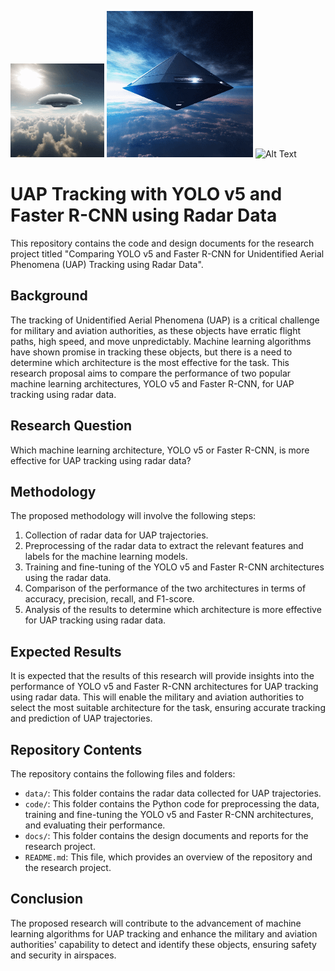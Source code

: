 ![Alt Text](ResizedP_20230409_201422.gif)
![Alt Text](ResizedP_20230409_201617.gif)
![Alt Text](capsNet.png)

# UAP Tracking with YOLO v5 and Faster R-CNN using Radar Data

This repository contains the code and design documents for the research project titled "Comparing YOLO v5 and Faster R-CNN for Unidentified Aerial Phenomena (UAP) Tracking using Radar Data".

## Background

The tracking of Unidentified Aerial Phenomena (UAP) is a critical challenge for military and aviation authorities, as these objects have erratic flight paths, high speed, and move unpredictably. Machine learning algorithms have shown promise in tracking these objects, but there is a need to determine which architecture is the most effective for the task. This research proposal aims to compare the performance of two popular machine learning architectures, YOLO v5 and Faster R-CNN, for UAP tracking using radar data.

## Research Question

Which machine learning architecture, YOLO v5 or Faster R-CNN, is more effective for UAP tracking using radar data?

## Methodology

The proposed methodology will involve the following steps:

1. Collection of radar data for UAP trajectories.
2. Preprocessing of the radar data to extract the relevant features and labels for the machine learning models.
3. Training and fine-tuning of the YOLO v5 and Faster R-CNN architectures using the radar data.
4. Comparison of the performance of the two architectures in terms of accuracy, precision, recall, and F1-score.
5. Analysis of the results to determine which architecture is more effective for UAP tracking using radar data.

## Expected Results

It is expected that the results of this research will provide insights into the performance of YOLO v5 and Faster R-CNN architectures for UAP tracking using radar data. This will enable the military and aviation authorities to select the most suitable architecture for the task, ensuring accurate tracking and prediction of UAP trajectories.

## Repository Contents

The repository contains the following files and folders:

- `data/`: This folder contains the radar data collected for UAP trajectories.
- `code/`: This folder contains the Python code for preprocessing the data, training and fine-tuning the YOLO v5 and Faster R-CNN architectures, and evaluating their performance.
- `docs/`: This folder contains the design documents and reports for the research project.
- `README.md`: This file, which provides an overview of the repository and the research project.

## Conclusion

The proposed research will contribute to the advancement of machine learning algorithms for UAP tracking and enhance the military and aviation authorities' capability to detect and identify these objects, ensuring safety and security in airspaces.
